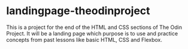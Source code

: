 # landingpage-theodinproject

This is a project for the end of the HTML and CSS sections of The Odin Project. It will be a landing page which purpose is to use and practice concepts from past lessons like basic HTML, CSS and Flexbox.